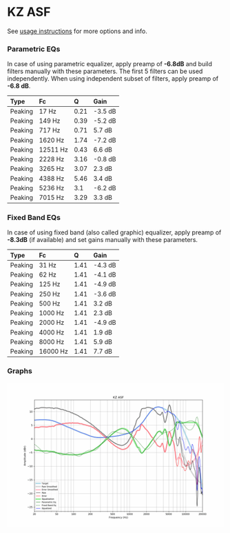 # KZ ASF
See [usage instructions](https://github.com/jaakkopasanen/AutoEq#usage) for more options and info.

### Parametric EQs
In case of using parametric equalizer, apply preamp of **-6.8dB** and build filters manually
with these parameters. The first 5 filters can be used independently.
When using independent subset of filters, apply preamp of **-6.8 dB**.

| Type    | Fc       |    Q | Gain    |
|:--------|:---------|:-----|:--------|
| Peaking | 17 Hz    | 0.21 | -3.5 dB |
| Peaking | 149 Hz   | 0.39 | -5.2 dB |
| Peaking | 717 Hz   | 0.71 | 5.7 dB  |
| Peaking | 1620 Hz  | 1.74 | -7.2 dB |
| Peaking | 12511 Hz | 0.43 | 6.6 dB  |
| Peaking | 2228 Hz  | 3.16 | -0.8 dB |
| Peaking | 3265 Hz  | 3.07 | 2.3 dB  |
| Peaking | 4388 Hz  | 5.46 | 3.4 dB  |
| Peaking | 5236 Hz  | 3.1  | -6.2 dB |
| Peaking | 7015 Hz  | 3.29 | 3.3 dB  |

### Fixed Band EQs
In case of using fixed band (also called graphic) equalizer, apply preamp of **-8.3dB**
(if available) and set gains manually with these parameters.

| Type    | Fc       |    Q | Gain    |
|:--------|:---------|:-----|:--------|
| Peaking | 31 Hz    | 1.41 | -4.3 dB |
| Peaking | 62 Hz    | 1.41 | -4.1 dB |
| Peaking | 125 Hz   | 1.41 | -4.9 dB |
| Peaking | 250 Hz   | 1.41 | -3.6 dB |
| Peaking | 500 Hz   | 1.41 | 3.2 dB  |
| Peaking | 1000 Hz  | 1.41 | 2.3 dB  |
| Peaking | 2000 Hz  | 1.41 | -4.9 dB |
| Peaking | 4000 Hz  | 1.41 | 1.9 dB  |
| Peaking | 8000 Hz  | 1.41 | 5.9 dB  |
| Peaking | 16000 Hz | 1.41 | 7.7 dB  |

### Graphs
![](./KZ%20ASF.png)